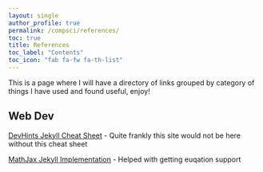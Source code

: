 ```yaml
---
layout: single
author_profile: true
permalink: /compsci/references/
toc: true
title: References
toc_label: "Contents"
toc_icon: "fab fa-fw fa-th-list"
---
```

This is a page where I will have a directory of links grouped by category of things I have used and found useful, enjoy!

## Web Dev

[DevHints Jekyll Cheat Sheet](https://devhints.io/jekyll) - Quite frankly this site would not be here without this cheat sheet

[MathJax Jekyll Implementation](http://zjuwhw.github.io/2017/06/04/MathJax.html) - Helped with getting euqation support